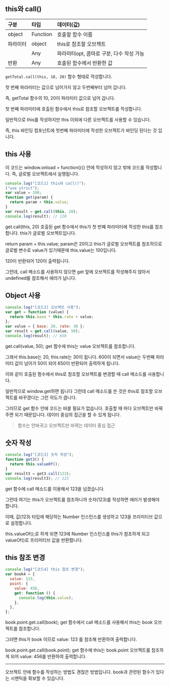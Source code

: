 ## this와 call()

| 구분     | 타입     | 데이터(값)                               |
| :------- | :------- | :--------------------------------------- |
| object   | Function | 호출할 함수 이름                         |
| 파라미터 | object   | this로 참조할 오브젝트                   |
|          | Any      | 파라미터opt, 콤마로 구분, 다수 작성 가능 |
| 반환     | Any      | 호출된 함수에서 반환한 값                |

`getTotal.call(this, 10, 20)` 함수 형태로 작성합니다.

첫 번째 파라미터는 값으로 넘어가지 않고 두번째부터 넘어 갑니다.

즉, getTotal 함수의 10, 20이 파라미터 값으로 넘어 갑니다.

첫 번째 파라미터에 호출된 함수에서 this로 참조할 오브젝트를 작성합니다.

일반적으로 this를 작성하지만 this 이외에 다른 오브젝트를 사용할 수 있습니다.

즉, this 바인딩 컴포넌트에 첫번째 파라미터에 작성한 오브젝트가 바인딩 된다는 것 입니다.

## this 사용

이 코드는 window.onload = function(){} 안에 작성하지 않고 밖에 코드를 작성합니다. 즉, 글로벌 오브젝트에서 실행됩니다.

```js
console.log("[코드1] this와 call()");
("use strict");
var value = 100;
function get(param) {
  return param + this.value;
}
var result = get.call(this, 20);
console.log(result); // 120
```

get.call(this, 20) 호출된 get 함수에서 this가 첫 번째 파라미터에 작성한 this를 참조합니다. this가 글로벌 오브젝트입니다.

return param + this.value; param은 20이고 this가 글로벌 오브젝트를 참조하므로 글로벌 변수로 value가 있기때문에 this.value는 100입니다.

120이 반환되어 120이 출력됩니다.

그런데, call 메소드를 사용하지 않으면 get 앞에 오브젝트를 작성해주지 않아서 undefined를 참조해서 에러가 납니다.

## Object 사용

```js
console.log("[코드2] 오브젝트 사용");
var get = function (value) {
  return this.base * this.rate + value;
};
var value = { base: 20, rate: 30 };
var result = get.call(value, 50);
console.log(result); // 650
```

get.call(value, 50); get 함수에 this는 value 오브젝트를 참조합니다.

그래서 this.base는 20, this.rate는 30이 됩니다. 600이 되면서 value는 두번째 파라미터 값이 넘어가 50이 되어 650이 반환되어 출력하게 됩니다.

이와 같이 호출된 함수에서 this로 참조할 오브젝트를 변경할 때 call 메소드를 사용합니다.

일반적으로 window.get하면 됩니다 그런데 call 메소드를 쓴 것은 this로 참조할 오브젝트를 바꾸겠다는 그런 의도가 큽니다.

그러므로 get 함수 안에 코드는 바꿀 필요가 없습니다. 호출할 때 마다 오브젝트만 바꿔주면 되기 때문입니다. 데이터 중심의 접근을 할 수 있게 됩니다.

> 함수는 안바귀고 오브젝트만 바뀌는 데이터 중심 접근

## 숫자 작성

```js
console.log("[코드3] 숫자 작성");
function get3() {
  return this.valueOf();
}
var result3 = get3.call(123);
console.log(result3); // 123
```

get 함수에 call 메소드를 이용해서 123을 넘겼습니다.

그런데 여기는 this가 오브젝트를 참조하니까 숫자(123)를 작성하면 에러가 발생해야 합니다.

이때, 값(123) 타입에 해당하는 Number 인스턴스를 생성하고 123을 프리미티브 값으로 설정합니다.

this.valueOf();로 하게 되면 123에 Number 인스턴스를 this가 참조하게 되고 valueOf()로 프리미티브 값을 반환합니다.

## this 참조 변경

```js
console.log("[코드4] this 참조 변경");
var book4 = {
  value: 123,
  point: {
    value: 456,
    get: function () {
      console.log(this.value);
    },
  },
};
```

book.point.get.call(book); get 함수에서 call 메소드를 사용해서 this는 book 오브젝트를 참조합니다.

그러면 this가 book 이므로 value: 123 를 참조해 반환하여 출력합니다.

book.point.get.call(book.point); get 함수에 this는 book.point 오브젝트를 참조하게 되어 value: 456를 반환하여 출력합니다.

---

오브젝트 안에 함수를 작성하는 방법도 괜찮은 방법입니다. book과 관련된 함수가 있다는 시맨틱을 확보할 수 있습니다.

